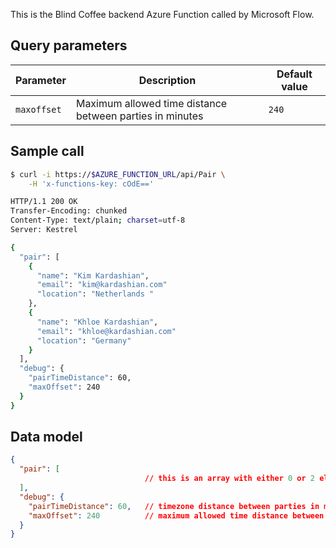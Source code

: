This is the Blind Coffee backend Azure Function called by Microsoft Flow.

## Query parameters

| Parameter   | Description | Default value |
| ----------- | ----------- | ------------- |
| `maxoffset` | Maximum allowed time distance between parties in minutes | `240` |

## Sample call

```bash
$ curl -i https://$AZURE_FUNCTION_URL/api/Pair \
    -H 'x-functions-key: cOdE=='

HTTP/1.1 200 OK
Transfer-Encoding: chunked
Content-Type: text/plain; charset=utf-8
Server: Kestrel

{
  "pair": [
    {
      "name": "Kim Kardashian",
      "email": "kim@kardashian.com"
      "location": "Netherlands "
    },
    {
      "name": "Khloe Kardashian",
      "email": "khloe@kardashian.com"
      "location": "Germany"
    }
  ],
  "debug": {
    "pairTimeDistance": 60,
    "maxOffset": 240
  }
}
```

## Data model

```json
{
  "pair": [
                              // this is an array with either 0 or 2 elemets returned
  ],
  "debug": {
    "pairTimeDistance": 60,   // timezone distance between parties in minutes
    "maxOffset": 240          // maximum allowed time distance between parties in minutes
  }
}
```